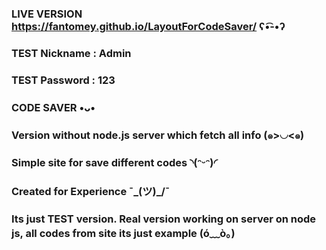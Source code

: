 ### LIVE VERSION https://fantomey.github.io/LayoutForCodeSaver/     ʕ•͡-•ʔ

### TEST Nickname : Admin 
### TEST Password : 123


### CODE SAVER •ᴗ•
  



### Version without node.js server which fetch all info  (๑>◡<๑)

### Simple site for save different codes ◝(ᵔᵕᵔ)◜
### Created for Experience ¯\_(ツ)_/¯
### Its just TEST version. Real version working on server on node js, all codes from site its just example  (ó﹏ò｡)
